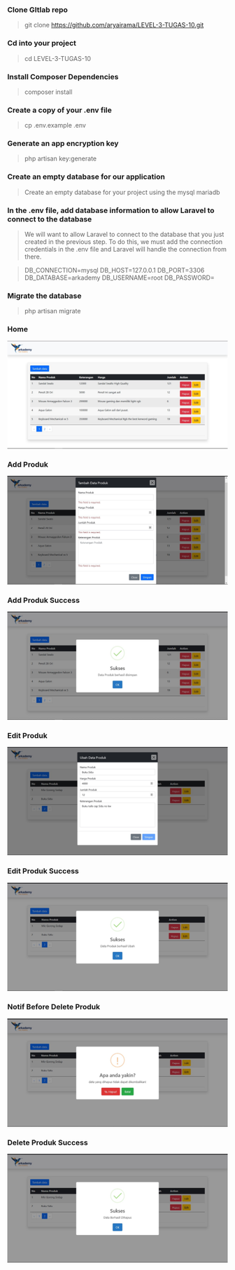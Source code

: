 
### Clone GItlab repo
> git clone https://github.com/aryairama/LEVEL-3-TUGAS-10.git

### Cd into your project
> cd LEVEL-3-TUGAS-10

### Install Composer Dependencies
> composer install

### Create a copy of your .env file
> cp .env.example .env

### Generate an app encryption key
>php artisan key:generate

### Create an empty database for our application
>Create an empty database for your project using the mysql mariadb
>
### In the .env file, add database information to allow Laravel to connect to the database
>We will want to allow Laravel to connect to the database that you just created in the previous step. To do this, we must add the connection credentials in the .env file and Laravel will handle the connection from there.

>DB_CONNECTION=mysql
DB_HOST=127.0.0.1
DB_PORT=3306
DB_DATABASE=arkademy
DB_USERNAME=root
DB_PASSWORD=

### Migrate the database
>php artisan migrate
>

### Home
![img1](https://github.com/aryairama/LEVEL-3-TUGAS-10/blob/main/public/img/home.jpg?raw=true)

### Add Produk
![img2](https://github.com/aryairama/LEVEL-3-TUGAS-10/blob/main/public/img/tambah.jpg?raw=true)

### Add Produk Success
![img3](https://github.com/aryairama/LEVEL-3-TUGAS-10/blob/main/public/img/tambah_sukses.jpg?raw=true)

### Edit Produk
![img4](https://github.com/aryairama/LEVEL-3-TUGAS-10/blob/main/public/img/edit.jpg?raw=true)

### Edit Produk Success
![img4](https://github.com/aryairama/LEVEL-3-TUGAS-10/blob/main/public/img/update_sukses.jpg?raw=true)


### Notif Before Delete Produk
![img4](https://github.com/aryairama/LEVEL-3-TUGAS-10/blob/main/public/img/notif%20hapus.jpg?raw=true)

### Delete Produk Success
![img4](https://github.com/aryairama/LEVEL-3-TUGAS-10/blob/main/public/img/hapus_sukses.jpg?raw=true)

